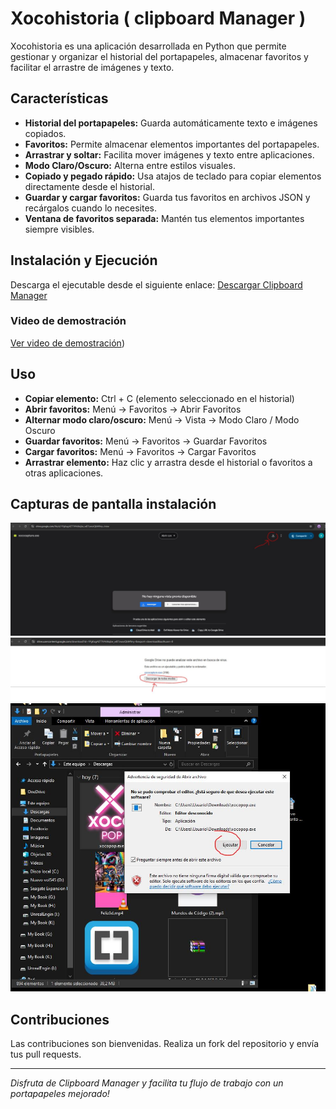 
# Xocohistoria ( clipboard Manager )

Xocohistoria es una aplicación desarrollada en Python que permite gestionar y organizar el historial del portapapeles, almacenar favoritos y facilitar el arrastre de imágenes y texto.

## Características
- **Historial del portapapeles:** Guarda automáticamente texto e imágenes copiados.
- **Favoritos:** Permite almacenar elementos importantes del portapapeles.
- **Arrastrar y soltar:** Facilita mover imágenes y texto entre aplicaciones.
- **Modo Claro/Oscuro:** Alterna entre estilos visuales.
- **Copiado y pegado rápido:** Usa atajos de teclado para copiar elementos directamente desde el historial.
- **Guardar y cargar favoritos:** Guarda tus favoritos en archivos JSON y recárgalos cuando lo necesites.
- **Ventana de favoritos separada:** Mantén tus elementos importantes siempre visibles.





## Instalación y Ejecución
 Descarga el ejecutable desde el siguiente enlace:
   [Descargar Clipboard Manager](https://drive.google.com/file/d/1AkRpduV_tGZtKqY_cPJ_aq_cMIKv0xxc/view?usp=sharing)
   
### Video de demostración
[Ver video de demostración](https://www.youtube.com/watch?v=nRVUxPljAbw))   


## Uso
- **Copiar elemento:** Ctrl + C (elemento seleccionado en el historial)
- **Abrir favoritos:** Menú → Favoritos → Abrir Favoritos
- **Alternar modo claro/oscuro:** Menú → Vista → Modo Claro / Modo Oscuro
- **Guardar favoritos:** Menú → Favoritos → Guardar Favoritos
- **Cargar favoritos:** Menú → Favoritos → Cargar Favoritos
- **Arrastrar elemento:** Haz clic y arrastra desde el historial o favoritos a otras aplicaciones.



## Capturas de pantalla instalación
![Xocopop en acción](Descargar.JPG)
![Xocopop en acción](Descargar1.JPG)
![Xocopop en acción](Descarga3.JPG)

## Contribuciones
Las contribuciones son bienvenidas. Realiza un fork del repositorio y envía tus pull requests.



---

_Disfruta de Clipboard Manager y facilita tu flujo de trabajo con un portapapeles mejorado!_
